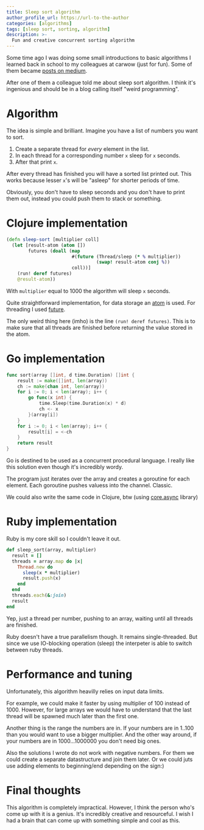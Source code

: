 ```yaml
---
title: Sleep sort algorithm
author_profile_url: https://url-to-the-author
categories: [algorithms]
tags: [sleep sort, sorting, algorithm]
description: >-
  Fun and creative concurrent sorting algorithm
---
```


Some time ago I was doing some small introductions to basic algorithms I learned
back in school to my colleagues at carwow (just for fun).
Some of them became [posts on medium](https://medium.com/programming-basics).

After one of them a colleague told me about sleep sort algorithm. I think it's
ingenious and should be in a blog calling itself "weird programming".

<!--more-->

# Algorithm

The idea is simple and brilliant. Imagine you have a list of numbers you want to
sort.

1. Create a separate thread for *every* element in the list.
2. In each thread for a corresponding number `x` sleep for `x` seconds.
3. After that print `x`.

After every thread has finished you will have a sorted list printed out. This
works because lesser `x`'s will be "asleep" for shorter periods of time.

Obviously, you don't have to sleep seconds and you don't have to print them out,
instead you could push them to stack or something.

# Clojure implementation

```clojure
(defn sleep-sort [multiplier coll]
  (let [result-atom (atom [])
        futures (doall (map
                        #(future (Thread/sleep (* % multiplier))
                                 (swap! result-atom conj %))
                        coll))]
    (run! deref futures)
    @result-atom))
```

With `multiplier` equal to 1000 the algorithm will sleep `x` seconds.

Quite straightforward implementation, for data storage an
[atom](https://clojure.org/reference/atoms) is used. For threading I used
[future](https://clojuredocs.org/clojure.core/future).

The only weird thing here (imho) is the line `(run! deref futures)`. This is to
make sure that all threads are finished before returning the value stored in the
atom.


# Go implementation

```go
func sort(array []int, d time.Duration) []int {
	result := make([]int, len(array))
	ch := make(chan int, len(array))
	for i := 0; i < len(array); i++ {
		go func(x int) {
			time.Sleep(time.Duration(x) * d)
			ch <- x
		}(array[i])
	}
	for i := 0; i < len(array); i++ {
		result[i] = <-ch
	}
	return result
}
```

Go is destined to be used as a concurrent procedural language. I really like
this solution even though it's incredibly wordy.

The program just iterates over the array and creates a goroutine for each
element. Each goroutine pushes valuess into the channel. Classic.

We could also write the same code in Clojure, btw (using
[core.async](https://clojuredocs.org/clojure.core.async) library)


# Ruby implementation

Ruby is my core skill so I couldn't leave it out.

```ruby
def sleep_sort(array, multiplier)
  result = []
  threads = array.map do |x|
    Thread.new do
      sleep(x * multiplier)
      result.push(x)
    end
  end
  threads.each(&:join)
  result
end
```

Yep, just a thread per number, pushing to an array, waiting until all threads
are finished.

Ruby doesn't have a true parallelism though. It remains single-threaded. But
since we use IO-blocking operation (sleep) the interpeter is able to switch
between ruby threads.

# Performance and tuning

Unfortunately, this algorithm heavilly relies on input data limits.

For example, we could make it faster by using multiplier of 100 instead
of 1000. However, for large arrays we would have to understand that the last
thread will be spawned much later than the first one.

Another thing is the range the numbers are in. If your numbers are in 1..100
than you would want to use a bigger multiplier. And the other way around, if
your numbers are in 1000...1000000 you don't need big ones.

Also the solutions I wrote do not work with negative numbers. For them we could
create a separate datastructure and join them later. Or we could juts use adding
elements to beginning/end depending on the sign:)

# Final thoughts

This algorithm is completely impractical. However, I think the person who's come
up with it is a genius. It's incredibly creative and resourceful. I wish I had a
brain that can come up with something simple and cool as this.
